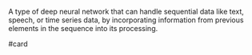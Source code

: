 A type of deep neural network that can handle sequential data like text, speech, or time series data, by incorporating information from previous elements in the sequence into its processing.

#card 